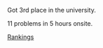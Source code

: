 Got 3rd place in the university.

11 problems in 5 hours onsite.

[Rankings](http://www.infoarena.ro/fmi-no-stress-4/clasament)
